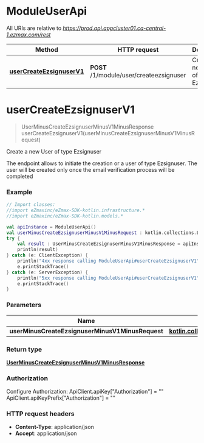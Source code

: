 # ModuleUserApi

All URIs are relative to *https://prod.api.appcluster01.ca-central-1.ezmax.com/rest*

Method | HTTP request | Description
------------- | ------------- | -------------
[**userCreateEzsignuserV1**](ModuleUserApi.md#userCreateEzsignuserV1) | **POST** /1/module/user/createezsignuser | Create a new User of type Ezsignuser


<a name="userCreateEzsignuserV1"></a>
# **userCreateEzsignuserV1**
> UserMinusCreateEzsignuserMinusV1MinusResponse userCreateEzsignuserV1(userMinusCreateEzsignuserMinusV1MinusRequest)

Create a new User of type Ezsignuser

The endpoint allows to initiate the creation or a user of type Ezsignuser.  The user will be created only once the email verification process will be completed

### Example
```kotlin
// Import classes:
//import eZmaxinc/eZmax-SDK-kotlin.infrastructure.*
//import eZmaxinc/eZmax-SDK-kotlin.models.*

val apiInstance = ModuleUserApi()
val userMinusCreateEzsignuserMinusV1MinusRequest : kotlin.collections.List<UserMinusCreateEzsignuserMinusV1MinusRequest> =  // kotlin.collections.List<UserMinusCreateEzsignuserMinusV1MinusRequest> | 
try {
    val result : UserMinusCreateEzsignuserMinusV1MinusResponse = apiInstance.userCreateEzsignuserV1(userMinusCreateEzsignuserMinusV1MinusRequest)
    println(result)
} catch (e: ClientException) {
    println("4xx response calling ModuleUserApi#userCreateEzsignuserV1")
    e.printStackTrace()
} catch (e: ServerException) {
    println("5xx response calling ModuleUserApi#userCreateEzsignuserV1")
    e.printStackTrace()
}
```

### Parameters

Name | Type | Description  | Notes
------------- | ------------- | ------------- | -------------
 **userMinusCreateEzsignuserMinusV1MinusRequest** | [**kotlin.collections.List&lt;UserMinusCreateEzsignuserMinusV1MinusRequest&gt;**](UserMinusCreateEzsignuserMinusV1MinusRequest.md)|  |

### Return type

[**UserMinusCreateEzsignuserMinusV1MinusResponse**](UserMinusCreateEzsignuserMinusV1MinusResponse.md)

### Authorization


Configure Authorization:
    ApiClient.apiKey["Authorization"] = ""
    ApiClient.apiKeyPrefix["Authorization"] = ""

### HTTP request headers

 - **Content-Type**: application/json
 - **Accept**: application/json

